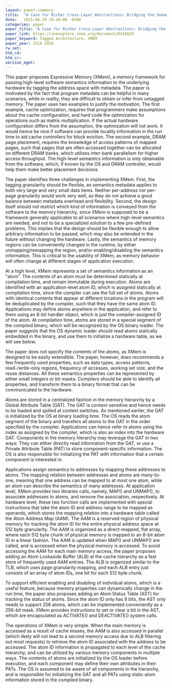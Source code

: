 ```yaml
---
layout: paper-summary
title:  "A Case for Richer Cross-Layer Abstractions: Bridging the Semantics Gap with Expressive Memory"
date:   2021-08-29 19:48:00 -0500
categories: paper
paper_title: "A Case for Richer Cross-Layer Abstractions: Bridging the Semantics Gap with Expressive Memory"
paper_link: https://ieeexplore.ieee.org/document/8416829
paper_keyword: Tagged Architecture; XMEM
paper_year: ISCA 2018
rw_set:
htm_cd:
htm_cr:
version_mgmt:
---
```


This paper proposes Expressive Memory (XMem), a memory framework for passing high-level software semantics information
to the underlying hardware by tagging the address space with metadata.
The paper is motivated by the fact that program metadata can be helpful in many scenarios, while in reality,
they are difficult to obtain or infer from untagged memory. 
The paper uses two examples to justify the motivation. The first example, cache optimization, requires that programmers
make assumptions about the cache configuration, and hard code the optimization for operations such as matrix 
multiplication. If the actual hardware configuration differs from the assumption, the optimization will not work.
It would hence be nice if software can provide locality information in the run time to aid cache controllers for 
block eviction.
The second example, DRAM page placement, requires the knowledge of access patterns of mapped pages, such that pages
that are often accessed together can be allocated on different DRAM banks, which utilizes inter-bank parallelism
for higher access throughput. The high-level semantics information is only obtainable from the software, which, 
if known by the OS and DRAM controller, would help them make better placement decisions.

The paper identifies three challenges in implementing XMem. First, the tagging granularity should be flexible, as 
semantics metadata applies to both very large and very small data items. Neither per-address nor per-page granularity
would work very well, as they do not achieve a good balance between metadata overhead and flexibility.
Second, the design itself should not restrict which kind of information is conveyed from the software to the memory 
hierarchy, since XMem is supposed to be a framework generally applicable to all scenarios where high-level semantics
are needed, and not to be a specialized solution to a few pre-defined problems. 
This implies that the design should be flexible enough to allow arbitrary information to be passed, which may also
be extended in the future without changing the hardware.
Lastly, the semantics of memory regions can be conveniently changed in the runtime, by either unmapping/remapping the 
region, and/or enabling/disabling the semantics information. This is critical to the usability of XMem, as memory
behavior will often change at different stages of application execution.

At a high level, XMem represents a set of semantics information as an "atom". 
The contents of an atom must be determined statically at compilation time, and remain immutable during execution.
Atoms are identified with an application-level atom ID, which is assigned statically at compilation time, since the 
compiler can see the full set of atoms. 
Atoms with identical contents that appear at different locations in the program will be deduplicated by the compiler,
such that they have the same atom ID.
Applications may define atoms anywhere in the application, and refer to them using an 8-bit handler object, which 
is just the compiler-assigned ID of the atom.
At compilation time, atoms are stored in a special segment of the compiled binary, which will be recognized by the OS
binary loader.
The paper suggests that the OS dynamic loader should read atoms statically embedded in the binary, and use them to
initialize a hardware table, as we will see below.

The paper does not specify the contents of the atoms, as XMem is designed to be easily extendible.
The paper, however, does recommends a few frequently used properties, such as data types, access patterns, 
read-/write-only regions, frequency of accesses, working set size, and the reuse distances.
All these semantics properties can be represented by either small integers or bit masks.
Compilers should be able to identify all properties, and transform them to a binary format that can be 
communicated to the hardware.

Atoms are stored in a centralized fashion in the memory hierarchy by a Global Attribute Table (GAT). 
The GAT is context-sensitive and hence needs to be loaded and spilled at context switches. 
As mentioned earlier, the GAT is initialized by the OS at binary loading time. The OS reads the atom segment of the 
binary and transfers all atoms to the GAT in the order specified by the compiler. Applications can hence refer to
atoms using the index as assigned by the compiler, which is also an index into the hardware GAT.
Components in the memory hierarchy may leverage the GAT in two ways: They can either directly read information from the
GAT, or use a Private Attribute Table (PAT) to store component-specific information.
The OS is also responsible for initializing the PAT with information that a certain component is interested in.

Applications assign semantics to addresses by mapping these addresses to atoms. The mapping relation between addresses
and atoms are many-to-one, meaning that one address can be mapped to at most one atom, while an atom can describe the 
semantics of many addresses.
At application level, XMem provides two libraries calls, namely, MAP() and UNMAP(), to associate addresses to atoms,
and remove the association, respectively. 
At hardware level, these two function calls are implemented with special instructions that take the atom ID and 
address range to be mapped as operands, which stores the mapping relation into a hardware table called the 
Atom Address Map (AAM). 
The AAM is a reserved region of physical memory for tracking the atom ID for the entire physical address space at
512 byte granularity.
The AAM is organized as a direct-mapped, flat array, where each 512 byte chunk of physical memory is mapped to an
8-bit atom ID in a linear fashion.
The AAM is updated when MAP() and UNMAP() are called, and is accessed when the physical memory is accessed.
To avoid accessing the AAM for each main memory access, the paper proposes adding an Atom Lookaside Buffer (ALB)
at the cache hierarchy as a fast store of frequently used AAM entries. The ALB is organized similar to the TLB,
which uses page granularity mapping, and each ALB entry just consists of an array of atom IDs, one bit for each
512 byte chunk.

To support efficient enabling and disabling of individual atoms, which is a useful feature, because memory properties
can dynamically change in the run time, the paper also proposes adding an Atom Status Table (AST) for tracking the 
status of atoms. 
Since the atom ID only has 8 bits, the AST only needs to support 256 atoms, which can be implemented conveniently
as a 256-bit mask. XMem provides instructions to set or clear a bit in the AST, which are encapsulated as 
ACTIVATE() and DEACTIVATE() system calls. 

The operations of XMem is very simple. When the main memory is accessed as a result of cache misses, the AAM is also
accessed in parallel (which likely will not lead to a second memory access due to ALB filtering out most requests) 
to retrieve the atom ID associated with the address to be accessed. 
The atom ID information is propagated to each level of the cache hierarchy, and can be utilized by various memory
components in multiple ways. 
The contents of atoms are initialized by the OS loader before execution, and each component may define their own 
attributes in their PATs.
The OS is assumed to be aware of all components in the hierarchy, and is responsible for initializing the GAT and all 
PATs using static atom information stored in the compiled binary.
